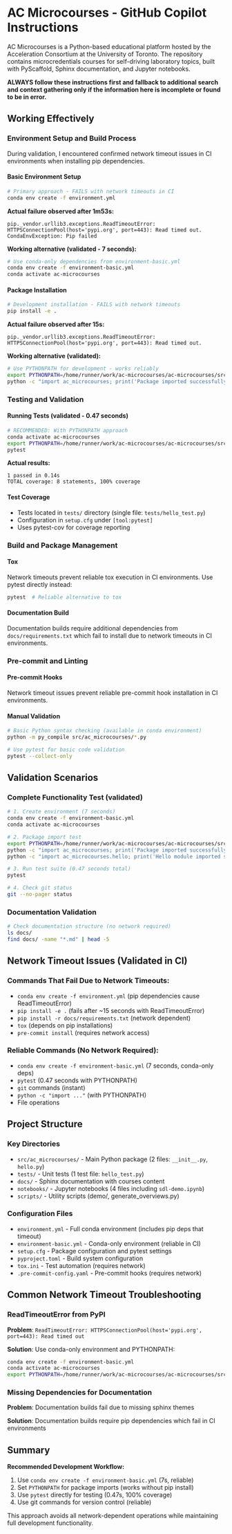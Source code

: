 # AC Microcourses - GitHub Copilot Instructions

AC Microcourses is a Python-based educational platform hosted by the Acceleration Consortium at the University of Toronto. The repository contains microcredentials courses for self-driving laboratory topics, built with PyScaffold, Sphinx documentation, and Jupyter notebooks.

**ALWAYS follow these instructions first and fallback to additional search and context gathering only if the information here is incomplete or found to be in error.**

## Working Effectively

### Environment Setup and Build Process

During validation, I encountered confirmed network timeout issues in CI environments when installing pip dependencies.

#### Basic Environment Setup 
```bash
# Primary approach - FAILS with network timeouts in CI
conda env create -f environment.yml
```

**Actual failure observed after 1m53s:**
```
pip._vendor.urllib3.exceptions.ReadTimeoutError: HTTPSConnectionPool(host='pypi.org', port=443): Read timed out.
CondaEnvException: Pip failed
```

**Working alternative (validated - 7 seconds):**
```bash
# Use conda-only dependencies from environment-basic.yml
conda env create -f environment-basic.yml
conda activate ac-microcourses
```

#### Package Installation 
```bash
# Development installation - FAILS with network timeouts  
pip install -e .
```

**Actual failure observed after 15s:**
```
pip._vendor.urllib3.exceptions.ReadTimeoutError: HTTPSConnectionPool(host='pypi.org', port=443): Read timed out.
```

**Working alternative (validated):**
```bash
# Use PYTHONPATH for development - works reliably
export PYTHONPATH=/home/runner/work/ac-microcourses/ac-microcourses/src:$PYTHONPATH
python -c "import ac_microcourses; print('Package imported successfully')"
```

### Testing and Validation

#### Running Tests (validated - 0.47 seconds)
```bash
# RECOMMENDED: With PYTHONPATH approach 
conda activate ac-microcourses
export PYTHONPATH=/home/runner/work/ac-microcourses/ac-microcourses/src:$PYTHONPATH
pytest
```

**Actual results:**
```
1 passed in 0.14s
TOTAL coverage: 8 statements, 100% coverage  
```

#### Test Coverage
- Tests located in `tests/` directory (single file: `tests/hello_test.py`)
- Configuration in `setup.cfg` under `[tool:pytest]`
- Uses pytest-cov for coverage reporting

### Build and Package Management

#### Tox
Network timeouts prevent reliable tox execution in CI environments. Use pytest directly instead:
```bash
pytest  # Reliable alternative to tox
```

#### Documentation Build  
Documentation builds require additional dependencies from `docs/requirements.txt` which fail to install due to network timeouts in CI environments.

### Pre-commit and Linting

#### Pre-commit Hooks
Network timeout issues prevent reliable pre-commit hook installation in CI environments.

#### Manual Validation
```bash
# Basic Python syntax checking (available in conda environment)
python -m py_compile src/ac_microcourses/*.py

# Use pytest for basic code validation  
pytest --collect-only
```

## Validation Scenarios

### Complete Functionality Test (validated)
```bash
# 1. Create environment (7 seconds)
conda env create -f environment-basic.yml
conda activate ac-microcourses

# 2. Package import test
export PYTHONPATH=/home/runner/work/ac-microcourses/ac-microcourses/src:$PYTHONPATH
python -c "import ac_microcourses; print('Package imported successfully')"
python -c "import ac_microcourses.hello; print('Hello module imported successfully')"

# 3. Run test suite (0.47 seconds total)
pytest

# 4. Check git status
git --no-pager status
```

### Documentation Validation
```bash
# Check documentation structure (no network required)
ls docs/
find docs/ -name "*.md" | head -5
```

## Network Timeout Issues (Validated in CI)

### Commands That Fail Due to Network Timeouts:
- `conda env create -f environment.yml` (pip dependencies cause ReadTimeoutError)
- `pip install -e .` (fails after ~15 seconds with ReadTimeoutError)  
- `pip install -r docs/requirements.txt` (network dependent)
- `tox` (depends on pip installations)
- `pre-commit install` (requires network access)

### Reliable Commands (No Network Required):
- `conda env create -f environment-basic.yml` (7 seconds, conda-only deps)
- `pytest` (0.47 seconds with PYTHONPATH)
- `git` commands (instant)
- `python -c "import ..."` (with PYTHONPATH)
- File operations

## Project Structure

### Key Directories
- `src/ac_microcourses/` - Main Python package (2 files: `__init__.py`, `hello.py`)
- `tests/` - Unit tests (1 test file: `hello_test.py`)
- `docs/` - Sphinx documentation with courses content
- `notebooks/` - Jupyter notebooks (4 files including `sdl-demo.ipynb`)
- `scripts/` - Utility scripts (demo/, generate_overviews.py)

### Configuration Files
- `environment.yml` - Full conda environment (includes pip deps that timeout)
- `environment-basic.yml` - Conda-only environment (reliable in CI)
- `setup.cfg` - Package configuration and pytest settings
- `pyproject.toml` - Build system configuration
- `tox.ini` - Test automation (requires network)
- `.pre-commit-config.yaml` - Pre-commit hooks (requires network)

## Common Network Timeout Troubleshooting

### ReadTimeoutError from PyPI
**Problem**: `ReadTimeoutError: HTTPSConnectionPool(host='pypi.org', port=443): Read timed out`

**Solution**: Use conda-only environment and PYTHONPATH:
```bash
conda env create -f environment-basic.yml
conda activate ac-microcourses
export PYTHONPATH=/home/runner/work/ac-microcourses/ac-microcourses/src:$PYTHONPATH
```

### Missing Dependencies for Documentation
**Problem**: Documentation builds fail due to missing sphinx themes

**Solution**: Documentation builds require pip dependencies which fail in CI environments

## Summary

**Recommended Development Workflow:**
1. Use `conda env create -f environment-basic.yml` (7s, reliable)
2. Set `PYTHONPATH` for package imports (works without pip install)
3. Use `pytest` directly for testing (0.47s, 100% coverage)
4. Use git commands for version control (reliable)

This approach avoids all network-dependent operations while maintaining full development functionality.